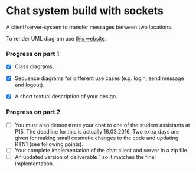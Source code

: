 # Chat system build with sockets
A client/server-system to transfer messages between two locations.

To render UML diagram use [this website](http://yuml.me/diagram/class/draw).

### Progress on part 1
- [x] Class diagrams.
- [x] Sequence diagrams for different use cases (e.g. login, send message and logout).
- [x] A short textual description of your design.


### Progress on part 2
- [ ] You must also demonstrate your chat to one of the student assistants at P15. The deadline for this is
actually 18.03.2016. Two extra days are given for making small cosmetic changes to the code and
updating KTN1 (see following points).
- [ ] Your complete implementation of the chat client and server in a zip file.
- [ ] An updated version of deliverable 1 so it matches the final implementation. 

